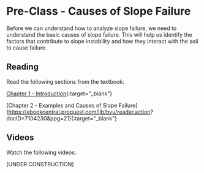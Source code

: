 # Pre-Class - Causes of Slope Failure

Before we can understand how to analyze slope failure, we need to understand the basic causes of slope failure. This will help us identify the factors that contribute to slope instability and how they interact with the soil to cause failure.

## Reading

Read the following sections from the textbook:

[Chapter 1 - Introduction](https://ebookcentral.proquest.com/lib/byu/reader.action?docID=7104230&ppg=17){:target="_blank"}

[Chapter 2 - Examples and Causes of Slope Failure](https://ebookcentral.proquest.com/lib/byu/reader.action?
docID=7104230&ppg=21){:target="_blank"}

## Videos

Watch the following videos:

[UNDER CONSTRUCTION]